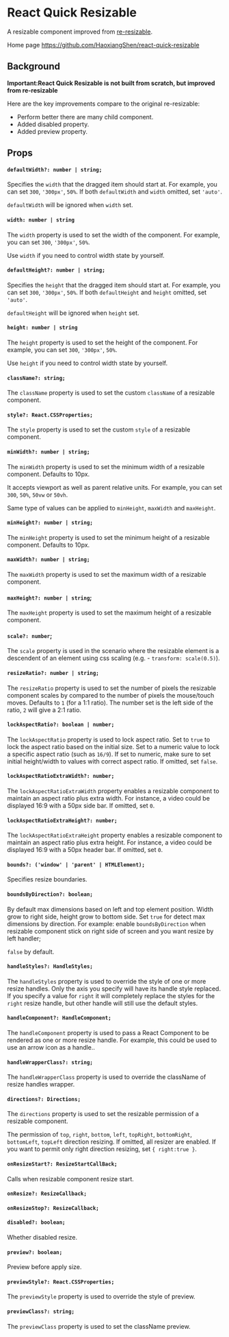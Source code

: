 # React Quick Resizable

A resizable component improved from  [re-resizable](https://github.com/bokuweb/re-resizable).

Home page https://github.com/HaoxiangShen/react-quick-resizable

## Background

**Important:React Quick Resizable is not built from scratch, but improved from re-resizable**

Here are the key improvements compare to the original re-resizable:
- Perform better there are many child component.
- Added disabled property.
- Added preview property.

## Props

#### `defaultWidth?: number | string;`

Specifies the `width` that the dragged item should start at.
For example, you can set `300`, `'300px'`, `50%`.
If both `defaultWidth` and `width` omitted, set `'auto'`.

`defaultWidth` will be ignored when `width` set.

#### `width: number | string`

The `width` property is used to set the width of the component.
For example, you can set `300`, `'300px'`, `50%`.

Use `width` if you need to control width state by yourself.

#### `defaultHeight?: number | string;`

Specifies the `height` that the dragged item should start at.
For example, you can set `300`, `'300px'`, `50%`.
If both `defaultHeight` and `height` omitted, set `'auto'`.

`defaultHeight` will be ignored when `height` set.

#### `height: number | string`

The `height` property is used to set the height of the component.
For example, you can set `300`, `'300px'`, `50%`.

Use `height` if you need to control width state by yourself.

#### `className?: string;`

The `className` property is used to set the custom `className` of a resizable component.

#### `style?: React.CSSProperties;`

The `style` property is used to set the custom `style` of a resizable component.

#### `minWidth?: number | string;`

The `minWidth` property is used to set the minimum width of a resizable component. Defaults to 10px.

It accepts viewport as well as parent relative units. For example, you can set `300`, `50%`, `50vw` or `50vh`.

Same type of values can be applied to `minHeight`, `maxWidth` and `maxHeight`.

#### `minHeight?: number | string;`

The `minHeight` property is used to set the minimum height of a resizable component. Defaults to 10px.

#### `maxWidth?: number | string;`

The `maxWidth` property is used to set the maximum width of a resizable component.

#### `maxHeight?: number | string`;

The `maxHeight` property is used to set the maximum height of a resizable component.

#### `scale?: number`;

The `scale` property is used in the scenario where the resizable element is a descendent of an element using css scaling (e.g. - `transform: scale(0.5)`).

#### `resizeRatio?: number | string;`

The `resizeRatio` property is used to set the number of pixels the resizable component scales by compared to the number of pixels the mouse/touch moves. Defaults to `1` (for a 1:1 ratio). The number set is the left side of the ratio, `2` will give a 2:1 ratio.

#### `lockAspectRatio?: boolean | number;`

The `lockAspectRatio` property is used to lock aspect ratio.
Set to `true` to lock the aspect ratio based on the initial size.
Set to a numeric value to lock a specific aspect ratio (such as `16/9`).
If set to numeric, make sure to set initial height/width to values with correct aspect ratio.
If omitted, set `false`.

#### `lockAspectRatioExtraWidth?: number;`

The `lockAspectRatioExtraWidth` property enables a resizable component to maintain an aspect ratio plus extra width.
For instance, a video could be displayed 16:9 with a 50px side bar.
If omitted, set `0`.

#### `lockAspectRatioExtraHeight?: number;`

The `lockAspectRatioExtraHeight` property enables a resizable component to maintain an aspect ratio plus extra height.
For instance, a video could be displayed 16:9 with a 50px header bar.
If omitted, set `0`.

#### `bounds?: ('window' | 'parent' | HTMLElement);`

Specifies resize boundaries.

#### `boundsByDirection?: boolean;`

By default max dimensions based on left and top element position.
Width grow to right side, height grow to bottom side.
Set `true` for detect max dimensions by direction.
For example: enable `boundsByDirection` when resizable component stick on right side of screen and you want resize by left handler;

`false` by default.

#### `handleStyles?: HandleStyles;`

The `handleStyles` property is used to override the style of one or more resize handles.
Only the axis you specify will have its handle style replaced.
If you specify a value for `right` it will completely replace the styles for the `right` resize handle,
but other handle will still use the default styles.

#### `handleComponent?: HandleComponent;`

The `handleComponent` property is used to pass a React Component to be rendered as one or more resize handle. For example, this could be used to use an arrow icon as a handle..

#### `handleWrapperClass?: string;`

The `handleWrapperClass` property is used to override the className of resize handles wrapper.

#### `directions?: Directions;`

The `directions` property is used to set the resizable permission of a resizable component.

The permission of `top`, `right`, `bottom`, `left`, `topRight`, `bottomRight`, `bottomLeft`, `topLeft` direction resizing.
If omitted, all resizer are enabled.
If you want to permit only right direction resizing, set `{ right:true }`.

#### `onResizeStart?: ResizeStartCallBack;`

Calls when resizable component resize start.

#### `onResize?: ResizeCallback;`

#### `onResizeStop?: ResizeCallback;`

#### `disabled?: boolean;`

Whether disabled resize.

#### `preview?: boolean;`

Preview before apply size.

#### `previewStyle?: React.CSSProperties;`

The `previewStyle` property is used to override the style of preview.

#### `previewClass?: string;`

The `previewClass` property is used to set the className preview.

